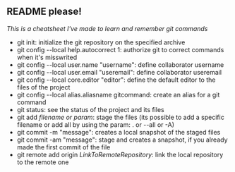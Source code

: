 ## README please!
*This is a cheatsheet I've made to learn and remember git commands*
- git init: initialize the git repository on the specified archive
- git config --local help.autocorrect 1: authorize git to correct commands when it's misswrited
- git config --local user.name "username": define collaborator username
- git config --local user.email "useremail": define collaborator useremail
- git config --local core.editor "editor": define the default editor to the files of the project
- git config --local alias.aliasname gitcommand: create an alias for a git command
- git status: see the status of the project and its files
- git add *filename or param*: stage the files (its possible to add a specific filename or add all by using the param: . or --all or -A)
- git commit -m "message": creates a local snapshot of the staged files
- git commit -am "message": stage and creates a snapshot, if you already made the first commit of the file
- git remote add origin *LinkToRemoteRepository*: link the local repository to the remote one